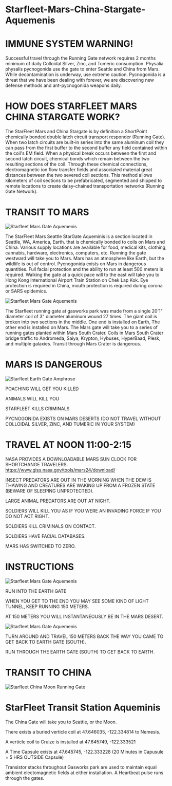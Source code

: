# Starfleet-Mars-China-Stargate-Aquemenis

# IMMUNE SYSTEM WARNING!

Successful travel through the Running Gate network requires 2 months minimum of daily Colloidal Silver, Zinc, and Tumeric consumption. Physalia physalis pycnogonida use the gate to enter Seattle and China from Mars. While decontamination is underway, use extreme caution. Pycnogonida is a threat that we have been dealing with forever, we are discovering new defense methods and ant-pycnogonida weapons daily. 

# HOW DOES STARFLEET MARS CHINA STARGATE WORK?

The StarFleet Mars and China Stargate is by definition a ShortPoint chemically bonded double latch circuit transport responder (Running Gate). When two latch circuits are built-in series into the same aluminum coil they can pass from the first buffer to the second buffer any field contained within the coil's EM field. When a physical break occurs between the first and second latch circuit, chemical bonds which remain between the two resulting sections of the coil. Through these chemical connections, electromagnetic ion flow transfer fields and associated material great distances between the two severed coil sections. This method allows kilometers of coil sections to be prefabricated, segmented and shipped to remote locations to create daisy-chained transportation networks (Running Gate Network).

# TRANSIT TO MARS

![Starfleet Mars Gate Aquemenis](https://raw.githubusercontent.com/CoryAndrewHofstad/Starfleet-Mars-Stargate-Aquemenis/master/Starfleet-Mars-Shortpoint-Station-Map.jpg)

The StarFleet Mars Seattle StarGate Aqueminis is a section located in Seattle, WA, America, Earth. that is chemically bonded to coils on Mars and China. Various supply locations are available for food, medical kits, clothing, cannabis, hardware, electronics, computers, etc. Running the gate westward will take you to Mars. Mars has an atmosphere like Earth, but the wildlife is out of control. Pycnogonida exists on Mars in dangerous quantities. Full facial protection and the ability to run at least 500 meters is required. Walking the gate at a quick pace will to the east will take you to Hong Kong International Airport Train Station on Chek Lap Kok. Eye protection is required in China, mouth protection is required during corona or SARS epidemics.

![Starfleet Mars Gate Aquemenis](https://github.com/CoryAndrewHofstad/Starfleet-Mars-Stargate-Aquemenis/blob/master/Earth%20Running%20Gate/images/Google%20Maps/Screen%20Shot%202020-01-29%20at%202.50.15%20PM.png)

The Starfleet running gate at gasworks park was made from a single 20'1" diameter coil of 3" diameter aluminum wound 27 times. The giant coil is broken into two sections in the middle. One end is installed on Earth, The other end is installed on Mars. The Mars gate will take you to a series of running gates planted within Mars South Crater. Coils in Mars South Crater bridge traffic to Andromeda, Saiya, Krypton, Hybuses, HyperBaad, Plesk, and multiple galaxies. Transit through Mars Crater is dangerous.

# MARS IS DANGEROUS

![Starfleet Earth Gate Amphrose](https://raw.githubusercontent.com/CoryAndrewHofstad/Starfleet-Mars-Stargate-Aquemenis/master/Mars%20Running%20Gates/Screen%20Shot%202020-01-29%20at%203.58.09%20PM.png)

POACHING WILL GET YOU KILLED

ANIMALS WILL KILL YOU

STARFLEET KILLS CRIMINALS

PYCNOGONIDA EXISTS ON MARS DESERTS (DO NOT TRAVEL WITHOUT COLLOIDAL SILVER, ZINC, AND TUMERIC IN YOUR SYSTEM)

# TRAVEL AT NOON 11:00-2:15
NASA PROVIDES A DOWNLOADABLE MARS SUN CLOCK FOR SHORTCHANGE TRAVELERS.
https://www.giss.nasa.gov/tools/mars24/download/

INSECT PREDATORS ARE OUT IN THE MORNING WHEN THE DEW IS THAWING AND CREATURES ARE WAKING UP FROM A FROZEN STATE (BEWARE OF SLEEPING UNPROTECTED).

LARGE ANIMAL PREDATORS ARE OUT AT NIGHT.

SOLDIERS WILL KILL YOU AS IF YOU WERE AN INVADING FORCE IF YOU DO NOT ACT RIGHT.

SOLDIERS KILL CRIMINALS ON CONTACT.

SOLDIERS HAVE FACIAL DATABASES.

MARS HAS SWITCHED TO ZERO.

# INSTRUCTIONS

![Starfleet Mars Gate Aquemenis](https://raw.githubusercontent.com/CoryAndrewHofstad/Starfleet-Mars-Stargate-Aquemenis/master/Earth%20Running%20Gate/images/Google%20Maps/Screen%20Shot%202020-01-29%20at%202.52.32%20PM.png)

RUN INTO THE EARTH GATE

WHEN YOU GET TO THE END YOU MAY SEE SOME KIND OF LIGHT TUNNEL, KEEP RUNNING 150 METERS.

AT 150 METERS YOU WILL INSTANTANEOUSLY BE IN THE MARS DESERT.

![Starfleet Mars Gate Aquemenis](
https://raw.githubusercontent.com/CoryAndrewHofstad/Starfleet-Mars-Stargate-Aquemenis/master/Mars%20Running%20Gates/Screen%20Shot%202020-01-29%20at%205.32.30%20PM.png)

TURN AROUND AND TRAVEL 150 METERS BACK THE WAY YOU CAME TO GET BACK TO EARTH GATE (SOUTH).

RUN THROUGH THE EARTH GATE (SOUTH) TO GET BACK TO EARTH.

# TRANSIT TO CHINA

![Starfleet China Moon Running Gate](
https://raw.githubusercontent.com/CoryAndrewHofstad/Starfleet-Mars-China-Stargate-Aquemenis/master/Starfleet-China-Shortpoint-Station-Map-(CH-EN).jpg)

# StarFleet Transit Station Aqueminis
The China Gate will take you to Seattle, or the Moon.

There exists a buried verticle coil at 47.646035, -122.334814 to Nemesis.

A verticle coil to Cruize is installed at 47.645749, -122.333521

A Time Capsule exists at 47.645745, -122.333228 (20 Minutes in Capusule = 5 HRS OUTSIDE Capsule)

Transistor stacks throughout Gasworks park are used to maintain equal ambient electomagnetic fields at either installation. A Heartbeat pulse runs through the gates.
